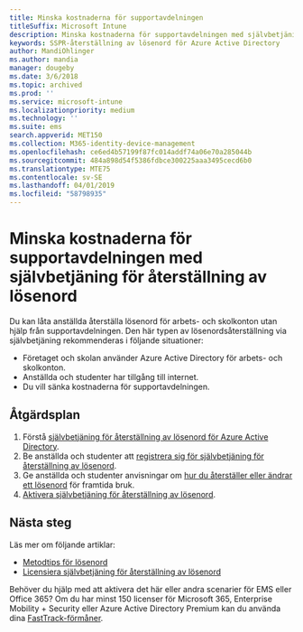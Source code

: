 ```yaml
---
title: Minska kostnaderna för supportavdelningen
titleSuffix: Microsoft Intune
description: Minska kostnaderna för supportavdelningen med självbetjäning för återställning av lösenord
keywords: SSPR-återställning av lösenord för Azure Active Directory
author: MandiOhlinger
ms.author: mandia
manager: dougeby
ms.date: 3/6/2018
ms.topic: archived
ms.prod: ''
ms.service: microsoft-intune
ms.localizationpriority: medium
ms.technology: ''
ms.suite: ems
search.appverid: MET150
ms.collection: M365-identity-device-management
ms.openlocfilehash: ce6ed4b57199f87fc014addf74a06e70a285044b
ms.sourcegitcommit: 484a898d54f5386fdbce300225aaa3495cecd6b0
ms.translationtype: MTE75
ms.contentlocale: sv-SE
ms.lasthandoff: 04/01/2019
ms.locfileid: "58798935"
---
```

# <a name="reduce-help-desk-costs-with-self-service-password-reset"></a>Minska kostnaderna för supportavdelningen med självbetjäning för återställning av lösenord

Du kan låta anställda återställa lösenord för arbets- och skolkonton utan hjälp från supportavdelningen. Den här typen av lösenordsåterställning via självbetjäning rekommenderas i följande situationer:
* Företaget och skolan använder Azure Active Directory för arbets- och skolkonton.
* Anställda och studenter har tillgång till internet.
* Du vill sänka kostnaderna för supportavdelningen.

## <a name="action-plan"></a>Åtgärdsplan

1. Förstå [självbetjäning för återställning av lösenord för Azure Active Directory](https://docs.microsoft.com/azure/active-directory/active-directory-passwords-overview). 
2. Be anställda och studenter att [registrera sig för självbetjäning för återställning av lösenord](https://docs.microsoft.com/azure/active-directory/active-directory-passwords-reset-register).
3. Ge anställda och studenter anvisningar om [hur du återställer eller ändrar ett lösenord](https://docs.microsoft.com/azure/active-directory/active-directory-passwords-update-your-own-password) för framtida bruk.
4. [Aktivera självbetjäning för återställning av lösenord](https://docs.microsoft.com/azure/active-directory/active-directory-passwords-getting-started).

## <a name="next-steps"></a>Nästa steg

Läs mer om följande artiklar:
* [Metodtips för lösenord](https://docs.microsoft.com/azure/active-directory/active-directory-secure-passwords) 
* [Licensiera självbetjäning för återställning av lösenord](https://docs.microsoft.com/azure/active-directory/active-directory-secure-passwords)

Behöver du hjälp med att aktivera det här eller andra scenarier för EMS eller Office 365? Om du har minst 150 licenser för Microsoft 365, Enterprise Mobility + Security eller Azure Active Directory Premium kan du använda dina [FastTrack-förmåner](https://docs.microsoft.com/enterprise-mobility-security/solutions/enterprise-mobility-fasttrack-program).
